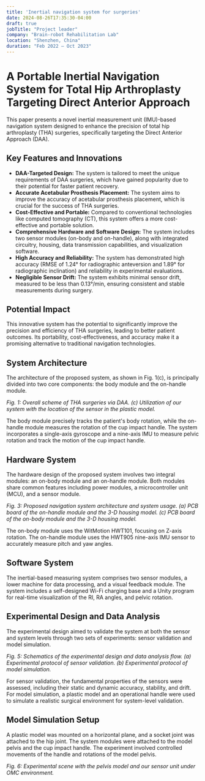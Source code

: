 ```yaml
---
title: 'Inertial navigation system for surgeries'
date: 2024-08-26T17:35:30-04:00
draft: true
jobTitle: "Project leader"
company: "Brain-robot Rehabilitation Lab"
location: "Shenzhen, China"
duration: "Feb 2022 – Oct 2023"
---
```


<!-- ## Inertial navigation system for surgeries

> * Design a surgery navigation system consisting of an on-handle module and an on-body module, equipped with a 9-axis IMU and a gyroscope, respectively.
> * Evaluate the effectiveness of the system at both the sensor and system levels.
> * Our proposed system has shown effectiveness in meeting the requirements of total hip arthroplasty surgeries via
direct anterior approach. -->

# A Portable Inertial Navigation System for Total Hip Arthroplasty Targeting Direct Anterior Approach

This paper presents a novel inertial measurement unit (IMU)-based navigation system designed to enhance the precision of total hip arthroplasty (THA) surgeries, specifically targeting the Direct Anterior Approach (DAA).

## Key Features and Innovations

  * **DAA-Targeted Design:** The system is tailored to meet the unique requirements of DAA surgeries, which have gained popularity due to their potential for faster patient recovery.
  * **Accurate Acetabular Prosthesis Placement:** The system aims to improve the accuracy of acetabular prosthesis placement, which is crucial for the success of THA surgeries.
  * **Cost-Effective and Portable:** Compared to conventional technologies like computed tomography (CT), this system offers a more cost-effective and portable solution.
  * **Comprehensive Hardware and Software Design:** The system includes two sensor modules (on-body and on-handle), along with integrated circuitry, housing, data transmission capabilities, and visualization software.
  * **High Accuracy and Reliability:** The system has demonstrated high accuracy (RMSE of 1.24° for radiographic anteversion and 1.89° for radiographic inclination) and reliability in experimental evaluations.
  * **Negligible Sensor Drift:** The system exhibits minimal sensor drift, measured to be less than 0.13°/min, ensuring consistent and stable measurements during surgery.

## Potential Impact

This innovative system has the potential to significantly improve the precision and efficiency of THA surgeries, leading to better patient outcomes. Its portability, cost-effectiveness, and accuracy make it a promising alternative to traditional navigation technologies.

## System Architecture

The architecture of the proposed system, as shown in Fig. 1(c), is principally divided into two core components: the body module and the on-handle module.

*Fig. 1: Overall scheme of THA surgeries via DAA. (c) Utilization of our system with the location of the sensor in the plastic model.*

The body module precisely tracks the patient's body rotation, while the on-handle module measures the rotation of the cup impact handle. The system incorporates a single-axis gyroscope and a nine-axis IMU to measure pelvic rotation and track the motion of the cup impact handle.

## Hardware System

The hardware design of the proposed system involves two integral modules: an on-body module and an on-handle module. Both modules share common features including power modules, a microcontroller unit (MCU), and a sensor module.

*Fig. 3: Proposed navigation system architecture and system usage. (a) PCB board of the on-handle module and the 3-D housing model. (c) PCB board of the on-body module and the 3-D housing model.*

The on-body module uses the WitMotion HWT101, focusing on Z-axis rotation. The on-handle module uses the HWT905 nine-axis IMU sensor to accurately measure pitch and yaw angles.

## Software System

The inertial-based measuring system comprises two sensor modules, a lower machine for data processing, and a visual feedback module. The system includes a self-designed Wi-Fi charging base and a Unity program for real-time visualization of the RI, RA angles, and pelvic rotation.

## Experimental Design and Data Analysis

The experimental design aimed to validate the system at both the sensor and system levels through two sets of experiments: sensor validation and model simulation.

*Fig. 5: Schematics of the experimental design and data analysis flow. (a) Experimental protocol of sensor validation. (b) Experimental protocol of model simulation.*

For sensor validation, the fundamental properties of the sensors were assessed, including their static and dynamic accuracy, stability, and drift. For model simulation, a plastic model and an operational handle were used to simulate a realistic surgical environment for system-level validation.

## Model Simulation Setup

A plastic model was mounted on a horizontal plane, and a socket joint was attached to the hip joint. The system modules were attached to the model pelvis and the cup impact handle. The experiment involved controlled movements of the handle and rotations of the model pelvis.

*Fig. 6: Experimental scene with the pelvis model and our sensor unit under OMC environment.*